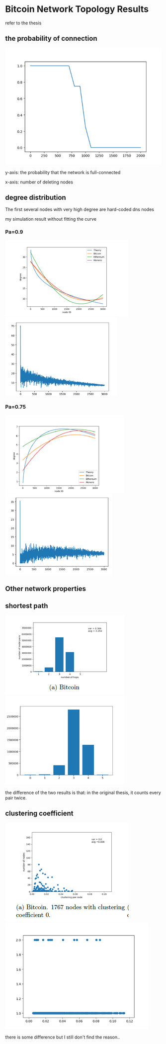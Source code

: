 # Bitcoin Network Topology Results

refer to the thesis

## the probability of connection

![](assets\prob_of_connectivity.png)

y-axis: the probability that the network is full-connected

x-axis: number of deleting nodes

## degree distribution

The first several nodes with very high degree are hard-coded dns nodes

my simulation result without fitting the curve

### Pa=0.9

![](assets\fig1.png)<img src="assets\fig2.png" style="zoom:60%;" />

### Pa=0.75

<img src="assets\fig3.png" /><img src="assets\fig4.png" style="zoom:60%;" />

## Other network properties

## shortest path

![](assets\fig5.png)<img src="assets\fig6.png" style="zoom:60%;" />

the difference of the two results is that: in the original thesis, it counts every pair twice.

## clustering coefficient

![](assets\fig7.png)<img src="assets\cluster2.png" style="zoom:72%;" />

there is some difference but I still don't find the reason..